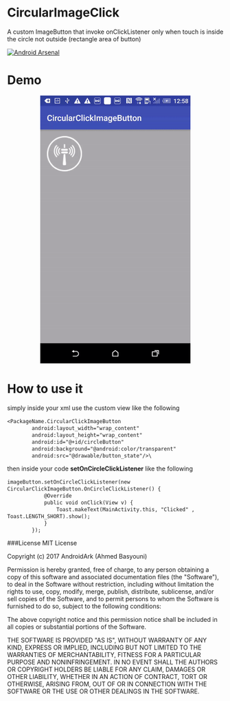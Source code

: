 # CircularImageClick
A custom ImageButton that invoke onClickListener only when touch is inside the circle not outside (rectangle area of button)

[![Android Arsenal](https://img.shields.io/badge/Android%20Arsenal-CircularImageClick-brightgreen.svg?style=flat)](https://android-arsenal.com/details/1/5391)

# Demo

<p align="center">
  <img src="https://github.com/AndroidArk/CircularImageClick/blob/master/demo.gif?raw=true" width="350"/>
</p>

<h1> How to use it</h1>

simply inside your xml use the custom view like the following

```
<PackageName.CircularClickImageButton
        android:layout_width="wrap_content"
        android:layout_height="wrap_content"
        android:id="@+id/circleButton"
        android:background="@android:color/transparent"
        android:src="@drawable/button_state"/>\
```

then inside your code <b>setOnCircleClickListener</b> like the following

```
imageButton.setOnCircleClickListener(new CircularClickImageButton.OnCircleClickListener() {
            @Override
            public void onClick(View v) {
                Toast.makeText(MainActivity.this, "Clicked" , Toast.LENGTH_SHORT).show();
            }
        });
```

###License
MIT License

Copyright (c) 2017 AndroidArk (Ahmed Basyouni)

Permission is hereby granted, free of charge, to any person obtaining a copy
of this software and associated documentation files (the "Software"), to deal
in the Software without restriction, including without limitation the rights
to use, copy, modify, merge, publish, distribute, sublicense, and/or sell
copies of the Software, and to permit persons to whom the Software is
furnished to do so, subject to the following conditions:

The above copyright notice and this permission notice shall be included in all
copies or substantial portions of the Software.

THE SOFTWARE IS PROVIDED "AS IS", WITHOUT WARRANTY OF ANY KIND, EXPRESS OR
IMPLIED, INCLUDING BUT NOT LIMITED TO THE WARRANTIES OF MERCHANTABILITY,
FITNESS FOR A PARTICULAR PURPOSE AND NONINFRINGEMENT. IN NO EVENT SHALL THE
AUTHORS OR COPYRIGHT HOLDERS BE LIABLE FOR ANY CLAIM, DAMAGES OR OTHER
LIABILITY, WHETHER IN AN ACTION OF CONTRACT, TORT OR OTHERWISE, ARISING FROM,
OUT OF OR IN CONNECTION WITH THE SOFTWARE OR THE USE OR OTHER DEALINGS IN THE
SOFTWARE.
